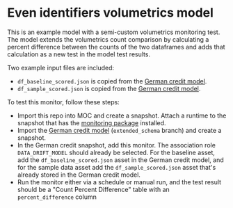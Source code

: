 # Even identifiers volumetrics model


This is an example model with a semi-custom volumetrics monitoring test. The model extends the volumetrics count comparison by calculating a percent difference between the counts of the two dataframes and adds that calculation as a new test in the model test results.

Two example input files are included:

- `df_baseline_scored.json` is copied from the [German credit model](https://github.com/merhi-odg/german_credit_python/tree/extended_schema).
- `df_sample_scored.json` is copied from the [German credit model](https://github.com/merhi-odg/german_credit_python/tree/extended_schema).

To test this monitor, follow these steps:

- Import this repo into MOC and create a snapshot. Attach a runtime to the snapshot that has the [monitoring package](https://github.com/modelop/moc_monitors) installed.
- Import the [German credit model](https://github.com/merhi-odg/german_credit_python/tree/extended_schema) (`extended_schema` branch) and create a snapshot.
- In the German credit snapshot, add this monitor. The association role `DATA_DRIFT_MODEL` should already be selected. For the baseline asset, add the `df_baseline_scored.json` asset in the German credit model, and for the sample data asset add the `df_sample_scored.json` asset that's already stored in the German credit model.
- Run the monitor either via a schedule or manual run, and the test result should be a "Count Percent Difference" table with an `percent_difference` column

